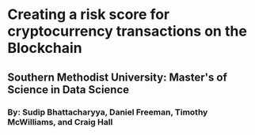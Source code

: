 # Creating a risk score for cryptocurrency transactions on the Blockchain
## Southern Methodist University: Master's of Science in Data Science 

### By: Sudip Bhattacharyya, Daniel Freeman, Timothy McWilliams, and Craig Hall


